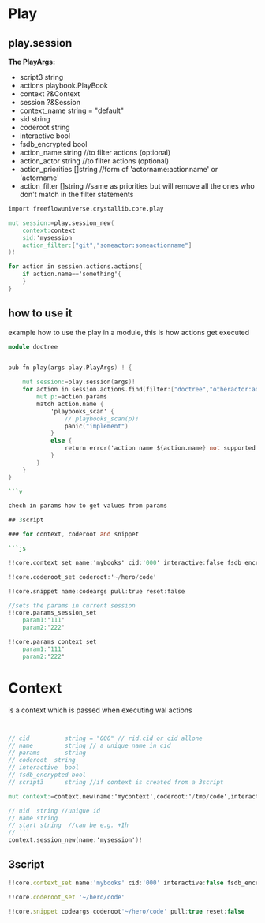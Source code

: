 # Play

## play.session

**The PlayArgs:**

- script3 string
- actions playbook.PlayBook
- context ?&Context
- session ?&Session
- context_name string = "default"
- sid string
- coderoot string
- interactive bool
- fsdb_encrypted bool
- action_name  string //to filter actions (optional)
- action_actor string //to filter actions (optional)
- action_priorities []string //form of 'actorname:actionname' or 'actorname'	
- action_filter []string //same as priorities but will remove all the ones who don't match in the filter statements

```v
import freeflowuniverse.crystallib.core.play

mut session:=play.session_new(
    context:context
    sid:'mysession
    action_filter:["git","someactor:someactionname"]
)!

for action in session.actions.actions{
    if action.name=='something'{
    }
}

```

## how to use it 

example how to use the play in a module, this is how actions get executed

```v
module doctree


pub fn play(args play.PlayArgs) ! {

	mut session:=play.session(args)!
	for action in session.actions.find(filter:["doctree","otheractor:add"]) {
		mut p:=action.params
		match action.name {
			'playbooks_scan' {
				// playbooks_scan(p)!
				panic("implement")
			}
			else {
				return error('action name ${action.name} not supported')
			}
		}
	}
}

```v

chech in params how to get values from params

## 3script

### for context, coderoot and snippet

```js

!!core.context_set name:'mybooks' cid:'000' interactive:false fsdb_encrypted:true coderoot:'~/hero/code'

!!core.coderoot_set coderoot:'~/hero/code'

!!core.snippet name:codeargs pull:true reset:false

//sets the params in current session
!!core.params_session_set
	param1:'111'
	param2:'222'

!!core.params_context_set
	param1:'111'
	param2:'222'


```

# Context

is a context which is passed when executing wal actions

```v


// cid          string = "000" // rid.cid or cid allone
// name         string // a unique name in cid
// params       string
// coderoot	 string
// interactive  bool
// fsdb_encrypted bool	
// script3      string //if context is created from a 3script

mut context:=context.new(name:'mycontext',coderoot:'/tmp/code',interactive:true,fsdb_encrypted:true)!

// uid	string //unique id
// name string
// start string  //can be e.g. +1h
// ```
context.session_new(name:'mysession')!

```

## 3script

```js
!!core.context_set name:'mybooks' cid:'000' interactive:false fsdb_encrypted:true

!!core.coderoot_set '~/hero/code'

!!core.snippet codeargs coderoot'~/hero/code' pull:true reset:false

```

